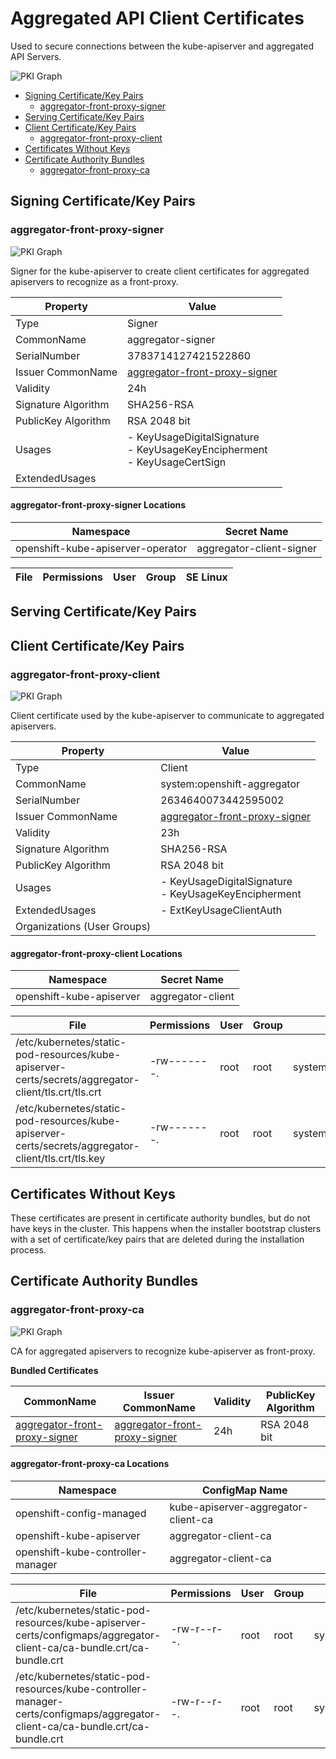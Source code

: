 # Aggregated API Client Certificates

Used to secure connections between the kube-apiserver and aggregated API Servers.

![PKI Graph](cert-flow.png)

- [Signing Certificate/Key Pairs](#signing-certificatekey-pairs)
    - [aggregator-front-proxy-signer](#aggregator-front-proxy-signer)
- [Serving Certificate/Key Pairs](#serving-certificatekey-pairs)
- [Client Certificate/Key Pairs](#client-certificatekey-pairs)
    - [aggregator-front-proxy-client](#aggregator-front-proxy-client)
- [Certificates Without Keys](#certificates-without-keys)
- [Certificate Authority Bundles](#certificate-authority-bundles)
    - [aggregator-front-proxy-ca](#aggregator-front-proxy-ca)

## Signing Certificate/Key Pairs


### aggregator-front-proxy-signer
![PKI Graph](subcert-aggregator-signer3783714127421522860.png)

Signer for the kube-apiserver to create client certificates for aggregated apiservers to recognize as a front-proxy.

| Property | Value |
| ----------- | ----------- |
| Type | Signer |
| CommonName | aggregator-signer |
| SerialNumber | 3783714127421522860 |
| Issuer CommonName | [aggregator-front-proxy-signer](#aggregator-front-proxy-signer) |
| Validity | 24h |
| Signature Algorithm | SHA256-RSA |
| PublicKey Algorithm | RSA 2048 bit |
| Usages | - KeyUsageDigitalSignature<br/>- KeyUsageKeyEncipherment<br/>- KeyUsageCertSign |
| ExtendedUsages |  |


#### aggregator-front-proxy-signer Locations
| Namespace | Secret Name |
| ----------- | ----------- |
| openshift-kube-apiserver-operator | aggregator-client-signer |

| File | Permissions | User | Group | SE Linux |
| ----------- | ----------- | ----------- | ----------- | ----------- |



## Serving Certificate/Key Pairs

## Client Certificate/Key Pairs


### aggregator-front-proxy-client
![PKI Graph](subcert-systemopenshift-aggregator2634640073442595002.png)

Client certificate used by the kube-apiserver to communicate to aggregated apiservers.

| Property | Value |
| ----------- | ----------- |
| Type | Client |
| CommonName | system:openshift-aggregator |
| SerialNumber | 2634640073442595002 |
| Issuer CommonName | [aggregator-front-proxy-signer](#aggregator-front-proxy-signer) |
| Validity | 23h |
| Signature Algorithm | SHA256-RSA |
| PublicKey Algorithm | RSA 2048 bit |
| Usages | - KeyUsageDigitalSignature<br/>- KeyUsageKeyEncipherment |
| ExtendedUsages | - ExtKeyUsageClientAuth |
| Organizations (User Groups) |  |


#### aggregator-front-proxy-client Locations
| Namespace | Secret Name |
| ----------- | ----------- |
| openshift-kube-apiserver | aggregator-client |

| File | Permissions | User | Group | SE Linux |
| ----------- | ----------- | ----------- | ----------- | ----------- |
| /etc/kubernetes/static-pod-resources/kube-apiserver-certs/secrets/aggregator-client/tls.crt/tls.crt | -rw-------. | root | root | system_u:object_r:kubernetes_file_t:s0 |
| /etc/kubernetes/static-pod-resources/kube-apiserver-certs/secrets/aggregator-client/tls.crt/tls.key | -rw-------. | root | root | system_u:object_r:kubernetes_file_t:s0 |


## Certificates Without Keys

These certificates are present in certificate authority bundles, but do not have keys in the cluster.
This happens when the installer bootstrap clusters with a set of certificate/key pairs that are deleted during the
installation process.

## Certificate Authority Bundles


### aggregator-front-proxy-ca
![PKI Graph](subca-668341161.png)

CA for aggregated apiservers to recognize kube-apiserver as front-proxy.

**Bundled Certificates**

| CommonName | Issuer CommonName | Validity | PublicKey Algorithm |
| ----------- | ----------- | ----------- | ----------- |
| [aggregator-front-proxy-signer](#aggregator-front-proxy-signer) | [aggregator-front-proxy-signer](#aggregator-front-proxy-signer) | 24h | RSA 2048 bit |

#### aggregator-front-proxy-ca Locations
| Namespace | ConfigMap Name |
| ----------- | ----------- |
| openshift-config-managed | kube-apiserver-aggregator-client-ca |
| openshift-kube-apiserver | aggregator-client-ca |
| openshift-kube-controller-manager | aggregator-client-ca |

| File | Permissions | User | Group | SE Linux |
| ----------- | ----------- | ----------- | ----------- | ----------- |
| /etc/kubernetes/static-pod-resources/kube-apiserver-certs/configmaps/aggregator-client-ca/ca-bundle.crt/ca-bundle.crt | -rw-r--r--. | root | root | system_u:object_r:kubernetes_file_t:s0 |
| /etc/kubernetes/static-pod-resources/kube-controller-manager-certs/configmaps/aggregator-client-ca/ca-bundle.crt/ca-bundle.crt | -rw-r--r--. | root | root | system_u:object_r:kubernetes_file_t:s0 |
